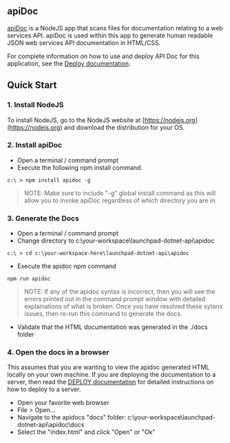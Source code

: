 ## apiDoc
[apiDoc](http://apidocjs.com) is a NodeJS app that scans files for documentation relating to a web services API. apiDoc is used within this app to generate human readable JSON web services API documentation in HTML/CSS. 

For complete information on how to use and deploy API Doc for this application, see the [Deploy documentation](../../readme_docs/DEPLOY.md). 

## Quick Start
### 1. Install NodeJS 
To install NodeJS, go to the NodeJS website at [https://nodejs.org](https://nodejs.org) and download the distribution for your OS. 

### 2. Install apiDoc
* Open a terminal / command prompt 
* Execute the following npm install command. 
```
c:\ > npm install apidoc -g
```

> NOTE: Make sure to include "-g" global install command as this will allow you to invoke apiDoc regardless of which directory you are in. 

### 3. Generate the Docs
* Open a terminal / command prompt 
* Change directory to c:\your-workspace\launchpad-dotnet-api\apidoc
```
c:\ > cd c:\your-workspace-here\launchpad-dotnet-api\apidoc
```
* Execute the apidoc npm command

```
npm run apidoc
```

> NOTE: If any of the apidoc syntax is incorrect, then you will see the errors printed out in the command prompt window with detailed explainations of what is broken. Once you have resolved these sytanx issues, then re-run this command to generate the docs. 

* Validate that the HTML documentation was generated in the ./docs folder


### 4. Open the docs in a browser
This assumes that you are wanting to view the apidoc generated HTML locally on your own machine. If you are deploying the documentation to a server, then read the [DEPLOY documentation](../../readme_docs/DEPLOY.md) for detailed instructions on how to deploy to a server. 

* Open your favorite web browser
* File > Open...
* Navigate to the apidocs "docs" folder: c:\your-workspace\launchpad-dotnet-api\apidoc\docs
* Select the "index.html" and click "Open" or "Ok"
